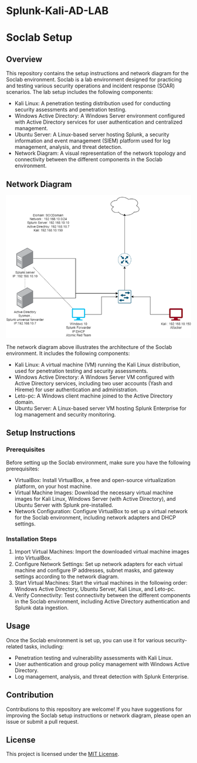 # Splunk-Kali-AD-LAB
# Soclab Setup

## Overview

This repository contains the setup instructions and network diagram for the Soclab environment. Soclab is a lab environment designed for practicing and testing various security operations and incident response (SOAR) scenarios. The lab setup includes the following components:

- Kali Linux: A penetration testing distribution used for conducting security assessments and penetration testing.
- Windows Active Directory: A Windows Server environment configured with Active Directory services for user authentication and centralized management.
- Ubuntu Server: A Linux-based server hosting Splunk, a security information and event management (SIEM) platform used for log management, analysis, and threat detection.
- Network Diagram: A visual representation of the network topology and connectivity between the different components in the Soclab environment.

## Network Diagram

![Soclab Network Diagram](socadlab.drawio.png)

The network diagram above illustrates the architecture of the Soclab environment. It includes the following components:

- Kali Linux: A virtual machine (VM) running the Kali Linux distribution, used for penetration testing and security assessments.
- Windows Active Directory: A Windows Server VM configured with Active Directory services, including two user accounts (Yash and Hireme) for user authentication and administration.
- Leto-pc: A Windows client machine joined to the Active Directory domain.
- Ubuntu Server: A Linux-based server VM hosting Splunk Enterprise for log management and security monitoring.

## Setup Instructions

### Prerequisites

Before setting up the Soclab environment, make sure you have the following prerequisites:

- VirtualBox: Install VirtualBox, a free and open-source virtualization platform, on your host machine.
- Virtual Machine Images: Download the necessary virtual machine images for Kali Linux, Windows Server (with Active Directory), and Ubuntu Server with Splunk pre-installed.
- Network Configuration: Configure VirtualBox to set up a virtual network for the Soclab environment, including network adapters and DHCP settings.

### Installation Steps

1. Import Virtual Machines: Import the downloaded virtual machine images into VirtualBox.
2. Configure Network Settings: Set up network adapters for each virtual machine and configure IP addresses, subnet masks, and gateway settings according to the network diagram.
3. Start Virtual Machines: Start the virtual machines in the following order: Windows Active Directory, Ubuntu Server, Kali Linux, and Leto-pc.
4. Verify Connectivity: Test connectivity between the different components in the Soclab environment, including Active Directory authentication and Splunk data ingestion.

## Usage

Once the Soclab environment is set up, you can use it for various security-related tasks, including:

- Penetration testing and vulnerability assessments with Kali Linux.
- User authentication and group policy management with Windows Active Directory.
- Log management, analysis, and threat detection with Splunk Enterprise.

## Contribution

Contributions to this repository are welcome! If you have suggestions for improving the Soclab setup instructions or network diagram, please open an issue or submit a pull request.

## License

This project is licensed under the [MIT License](LICENSE).
